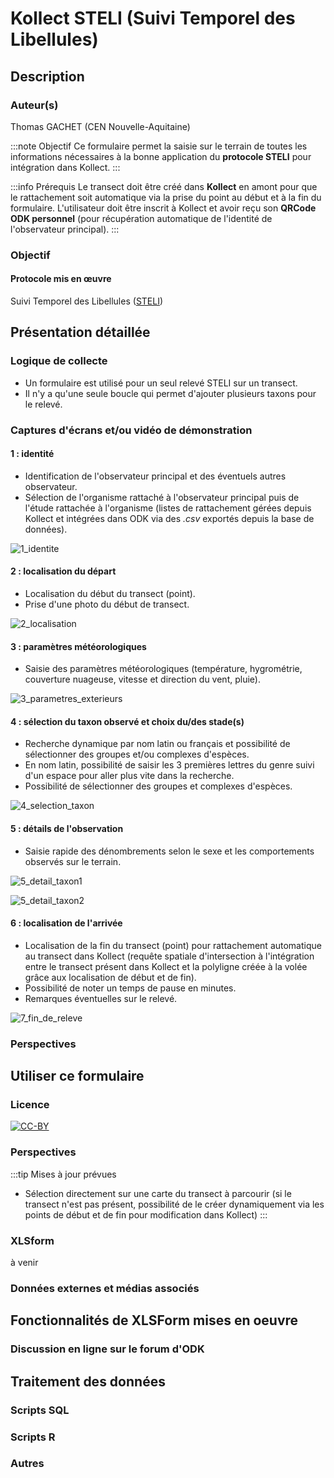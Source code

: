 # Kollect STELI (Suivi Temporel des Libellules)

## Description
### Auteur(s)
Thomas GACHET (CEN Nouvelle-Aquitaine)

:::note Objectif
Ce formulaire permet la saisie sur le terrain de toutes les informations nécessaires à la bonne application du **protocole STELI** pour intégration dans Kollect.
:::

:::info Prérequis
Le transect doit être créé dans **Kollect** en amont pour que le rattachement soit automatique via la prise du point au début et à la fin du formulaire.
L'utilisateur doit être inscrit à Kollect et avoir reçu son **QRCode ODK personnel** (pour récupération automatique de l'identité de l'observateur principal).
:::
### Objectif
#### Protocole mis en œuvre
Suivi Temporel des Libellules ([STELI](https://steli.mnhn.fr/))

## Présentation détaillée
### Logique de collecte
* Un formulaire est utilisé pour un seul relevé STELI sur un transect.
* Il n'y a qu'une seule boucle qui permet d'ajouter plusieurs taxons pour le relevé.

### Captures d'écrans et/ou vidéo de démonstration

#### 1 : identité

* Identification de l'observateur principal et des éventuels autres observateur. 
* Sélection de l'organisme rattaché à l'observateur principal puis de l'étude rattachée à l'organisme (listes de rattachement gérées depuis Kollect et intégrées dans ODK via des _.csv_ exportés depuis la base de données).


![1_identite](../fichiers/kollect_steli/ecrans/1_identite_281x500.jpg)

#### 2 : localisation du départ

* Localisation du début du transect (point).
* Prise d'une photo du début de transect.


![2_localisation](../fichiers/kollect_steli/ecrans/2_localisation_281x500.jpg)


#### 3 : paramètres météorologiques

* Saisie des paramètres météorologiques (température, hygrométrie, couverture nuageuse, vitesse et direction du vent, pluie).

![3_parametres_exterieurs](../fichiers/kollect_steli/ecrans/3_parametres_exterieurs_281x500.jpg)


#### 4 : sélection du taxon observé et choix du/des stade(s)

* Recherche dynamique par nom latin ou français et possibilité de sélectionner des groupes et/ou complexes d'espèces. 
* En nom latin, possibilité de saisir les 3 premières lettres du genre suivi d'un espace pour aller plus vite dans la recherche.
* Possibilité de sélectionner des groupes et complexes d'espèces.

![4_selection_taxon](../fichiers/kollect_steli/ecrans/4_selection_taxon_281x500.jpg)

 
#### 5 : détails de l'observation

* Saisie rapide des dénombrements selon le sexe et les comportements observés sur le terrain.

![5_detail_taxon1](../fichiers/kollect_steli/ecrans/5_detail_taxon1_281x500.jpg)

![5_detail_taxon2](../fichiers/kollect_steli/ecrans/5_detail_taxon2_281x500.jpg)

#### 6 : localisation de l'arrivée
 
* Localisation de la fin du transect (point) pour rattachement automatique au transect dans Kollect (requête spatiale d'intersection à l'intégration entre le transect présent dans Kollect et la polyligne créée à la volée grâce aux localisation de début et de fin).
* Possibilité de noter un temps de pause en minutes.
* Remarques éventuelles sur le relevé.

![7_fin_de_releve](../fichiers/kollect_steli/ecrans/7_fin_de_releve_281x500.jpg)

### Perspectives

## Utiliser ce formulaire
### Licence 
[![CC-BY](../fichiers/by.png)]((https://creativecommons.org/licenses/by/2.0/fr/))

### Perspectives
:::tip Mises à jour prévues
* Sélection directement sur une carte du transect à parcourir (si le transect n'est pas présent, possibilité de le créer dynamiquement via les points de début et de fin pour modification dans Kollect)
:::

### XLSform
à venir
### Données externes et médias associés

## Fonctionnalités de XLSForm mises en oeuvre
### Discussion en ligne sur le forum d'ODK

## Traitement des données
### Scripts SQL
### Scripts R
### Autres